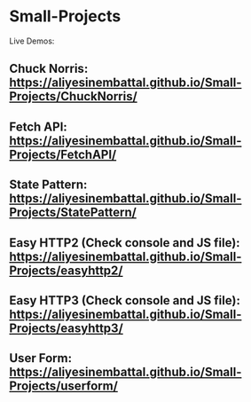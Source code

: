 # Small-Projects
Live Demos:
## Chuck Norris: https://aliyesinembattal.github.io/Small-Projects/ChuckNorris/
## Fetch API: https://aliyesinembattal.github.io/Small-Projects/FetchAPI/
## State Pattern: https://aliyesinembattal.github.io/Small-Projects/StatePattern/
## Easy HTTP2 (Check console and JS file): https://aliyesinembattal.github.io/Small-Projects/easyhttp2/ 
## Easy HTTP3 (Check console and JS file): https://aliyesinembattal.github.io/Small-Projects/easyhttp3/
## User Form: https://aliyesinembattal.github.io/Small-Projects/userform/
